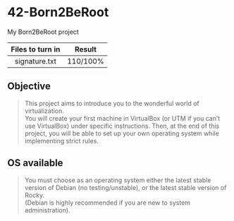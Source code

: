 # 42-Born2BeRoot
My Born2BeRoot project


Files to turn in | Result
:---: | :---:
signature.txt | 110/100%

## Objective

> This project aims to introduce you to the wonderful world of virtualization.   
> You will create your first machine in VirtualBox (or UTM if you can’t use VirtualBox) under specific instructions. Then, at the end of this project, you will be able to set up your own operating system while implementing strict rules.

## OS available

> You must choose as an operating system either the latest stable version of Debian (no testing/unstable), or the latest stable version of Rocky.   
> (Debian is highly recommended if you are new to system administration).

